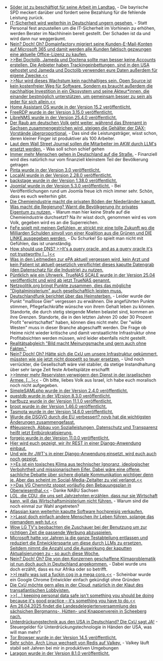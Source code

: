 * [Söder ist zu beschäftigt für seine Arbeit im Landtag.](https://blog.fefe.de/?ts=990205b8) - Die bayrische SPD meckert darüber und fordert seine Bezahlung für die fehlende Leistung zurück.
* [IT-Sicherheit wird weiterhin in Deutschland ungern gesehen.](https://blog.fefe.de/?ts=9902031d) - Statt Personal fest anzustellen um die IT-Sicherheit im Vorhinein zu erhöhen, werden Berater im Nachhinein bereit gestellt. Der Schaden ist da und wird dann nur weggeräumt.
* [Nein? Doch! Oh? Domainfactory migriert seine Kunden-E-Mail-Konten auf Microsoft 365 und damit werden alle Kunden faktisch gezwungen eine aktuelle Office-Lizenz zu kaufen.](https://www.borncity.com/blog/2025/04/14/microsoft-365-falle-bei-domainfactory-umstellung/)
* [>>Bei Doctolib, Jameda und Doctena sollte man besser keine Accounts erstellen. Die Anbieter haben Trackingeinbettungen, sind in den USA gehostet und Jameda und Doctolib verwenden eure Daten außerdem für eigene Zwecke.<<](https://www.kuketz-blog.de/online-terminvergabe-ohne-doctolib-diese-anbieter-sind-besser/)
* [>>Nur wird dieses Wachstum kein nachhaltiges sein. Open Source ist kein kostenfreier Weg für Software. Sondern es braucht außerdem die nachhaltige Investition in ein Ökosystem und seine Akteur*innen, die einander bestmöglich unterstützen, um gemeinsam besser zu sein als jeder für sich allein.<<](https://netzpolitik.org/2025/degitalisierung-falsche-mythen/)
* [Home Assistant OS wurde in der Version 15.2 veröffentlicht.](https://github.com/home-assistant/operating-system/releases/tag/15.2)
* [FreeRDP wurde in der Version 3.15.0 veröffentlicht.](https://github.com/FreeRDP/FreeRDP/releases/tag/3.15.0)
* [LibreNMS wurde in der Version 25.4.0 veröffentlicht.](https://github.com/librenms/librenms/releases/tag/25.4.0)
* [Der Raub am deutschen Volk geht weiter, während das Ehrenamt in Sachsen zusammengestrichen wird, steigen die Gehälter der DAX-Vorstände überproportional.](https://blog.fefe.de/?ts=9900ce1a) - Das sind die Leistungsträger, wisst schon, deren kleiner Finger ist produktiver als 100 Arbeiter.
* [Laut dem Wall Street Journal sollen die Mitarbeiter im AKW durch LLM's ersetzt werden.](https://blog.fefe.de/?ts=99039120) - Was soll schon schief gehen
* [Immer mehr Menschen gehen in Deutschland auf die Straße.](https://netzpolitik.org/2025/weizenbaum-report-2025-das-jahr-in-dem-deutschland-auf-die-strasse-ging/) - Finanziell wird dies natürlich nur vom finanziell kleinstem Teil der Bevölkerung getragen
* [Pinta wurde in der Version 3.0 veröffentlicht.](https://lwn.net/Articles/1017438/)
* [LocalAI wurde in der Version 2.28.0 veröffentlicht.](https://github.com/mudler/LocalAI/releases/tag/v2.28.0)
* [backstage wurde in der Version 1.38.0 veröffentlicht.](https://github.com/backstage/backstage/releases/tag/v1.38.0)
* [Joomla! wurde in der Version 5.3.0 veröffentlicht.](https://github.com/joomla/joomla-cms/releases/tag/5.3.0) - Bei Veröffentlichungen rund um Joomla freue ich mich immer sehr. Schön, dass es euch weiterhin gibt.
* [Die Chemieindustrie macht die privaten Böden der Niederländer kaputt. Was macht die Regierung? Warnt die Bevölkgerung ihr privates Eigentum zu nutzen.](https://blog.fefe.de/?ts=99001608) - Warum man hier keine Strafe auf die Chemieindustrie durchsetzt? Na ihr wisst doch, genommen wird es vom Volk, gegeben wird es an die Superreichen.
* [FeFe spielt mit meinen Gefühlen, er strickt mir eine tolle Zukunft wo die Milliarden Schulden sinvoll von einer Koalition aus die Grünen und DIE LINKE ausgegeben werden.](https://blog.fefe.de/?ts=99007299) - Du Schurke! So spielt man nicht mit Gefühlen, das ist unanständig.
* [How should use DNS? >>It's a query oracle, and as a query oracle it's not trustworthy [...]<<](https://utcc.utoronto.ca/~cks/space/blog/tech/DNSNotADatabase)
* [Was in den Leitmedien zur ePA aktuell vergessen wird, kein Arzt und kein Patient ist aktuell gesetzlich verpflichtet dieses kaputte Datengrab (den Datenschatz für die Industrie) zu nutzen.](https://netzpolitik.org/2025/bundesgesundheitsministerium-elektronische-patientenakte-kann-ab-29-april-bundesweit-genutzt-werden/)
* [Püntklich wie ein Uhrwerk, TrueNAS SCALE wurde in der Version 25.04 veröffentlicht und wird ab jetzt TrueNAS genannt.](https://www.phoronix.com/news/TrueNAS-25.04-Released)
* [Netzpolitik.org bringt Punkte zusammen, dies das mögliche "Digitalministerium" auch gesellschaftlich leisten muss.](https://netzpolitik.org/2025/neues-ministerium-digitalisierung-ist-mehr-als-faxverbot/)
* [Deutschlandfunk berichtet über das Heimsterben.](https://www.deutschlandfunk.de/pflege-heimsterben-sozialkassen-insolvenz-100.html) - Leider wurde der Punkt "maßlose Gier" vergessen zu erwähnen. Die angeführten Punkte stimmen, Pflegefachkräfte wünsche von ihrem Gehalt leben zu können. Standorte, die durch stetig steigende Mieten belastet sind, kommen an ihre Grenzen. Standorte, die in den letzten Jahren 20 oder 30 Prozent Profit "erwirtschaftet" haben, können dies nicht mehr. Der "wilde Westen" muss in dieser Branche abgeschafft werden. Die Frage ob Heime nicht wieder kritische und damit verstaatlichte Infrastruktur ohne Profitabsichten werden müssen, wird leider ebenfalls nicht gestellt.
* [Realitätsabgleich "Bild macht Meinungsmache und gern auch ohne Fakten."](https://blog.fefe.de/?ts=96fec292)
* [Nein? Doch! Oh? Hätte sich die CxU um unsere Infrastruktur gekümmert, müssten wie sie jetzt nicht doppetlt so teuer ersetzen.](https://blog.fefe.de/?ts=990102e6) - Und noch verrückter, die Gesellschaft wäre viel stabiler, da stetige Instandhaltung über sehr lange Zeit feste Arbeitsplätze erschafft
* [>>Immer mehr Reservisten verweigern den Dienst in der israelischen Armee. [...]<<](https://blog.fefe.de/?ts=9901ae24) - Oh bitte, liebes Volk aus Israel, ich habe euch moralisch noch nicht aufgegeben.
* [SimpleSAMLphp wurde in der Version 2.4.0 veröffentlicht.](https://github.com/simplesamlphp/simplesamlphp/releases/tag/v2.4.0)
* [questdb wurde in der VErsion 8.3.0 veröffentlicht.](https://github.com/questdb/questdb/releases/tag/8.3.0)
* [harfbuzz wurde in der Version 11.1.0 veröffentlicht.](https://github.com/harfbuzz/harfbuzz/releases/tag/11.1.0)
* [broot wurde in der Version 1.46.0 veröffentlicht.](https://github.com/Canop/broot/releases/tag/v1.46.0)
* [Tasmota wurde in der Version 14.6.0 veröffentlicht.](https://github.com/arendst/Tasmota/releases/tag/v14.6.0)
* [Wurde die DSGVO durch die EU verbessert? noyb hat die wichtigsten Änderungen zusammengefasst.](https://noyb.eu/de/eu-pledged-improve-gdpr-cooperation-and-made-it-worse)
* [#Neusprech, Abbau von Sozialleistungen, Datenschutz und Transparenz heißt jetzt Entbürokratisierung.](https://www.kuketz-blog.de/kommentar-entbuerokratisierung-ist-das-neue-zauberwort/)
* [forgejo wurde in der Version 11.0.0 veröffentlicht.](https://forgejo.org/2025-04-release-v11-0/)
* [Hier wird euch gezeigt, wir ihr REST in einer Django-Anwendung einbaut.](https://www.freecodecamp.org/news/how-to-build-a-rest-api-in-django/)
* [Und wie ihr JWT's in einer Django-Anwendung einsetzt, wird euch auch noch gezeigt.](https://www.freecodecamp.org/news/how-to-create-a-json-web-token-in-the-django-rest-framework/)
* [>>Es ist ein toxisches Klima aus technischer Ignoranz, ideologischer Verbohrtheit und missionarischem Eifer. Dabei wäre eine offene, sachliche Debatte über sichere digitale Kommunikation wichtiger denn je. Aber das scheint im Social-Media-Zeitalter zu viel verlangt.<<](https://www.kuketz-blog.de/die-messenger-debatte-ist-kaputt/)
* [>>Das VG Chemnitz stoppt vorläufig den Bebauungsplan in Oberwiesenthal.<<](https://sachsen.nabu.de/news/2025/36109.html) - Danke NABU Sachsen
* [LOL, die CDU, die uns seit Jahrzehnten erzählen, dass nur sie Wirtschaft kann, will das Wirtschaftsministerium nicht führen.](https://blog.fefe.de/?ts=96ff890b) - Warum sind die noch einmal zur Wahl angetreten?
* [Atlassian kann weiterhin kaputte Software hochpreisig verkaufen.](https://blog.fefe.de/?ts=96fe288a)
* [>>Lasst doch einfach andere Menschen ihr Leben führen, solange das niemandem weh tut.<<](https://blog.fefe.de/?ts=96fe279a)
* [Wow LG TV's beobachten die Zuschauer bei der Benutzung um zur richtigen Zeit die passende Werbung abzuspielen.](https://blog.fefe.de/?ts=96fe0fca)
* [Microsoft hatte vor Jahren ja die ganze Testabteilung entlassen und reduziert die Entwicklersparte um diese durch LLMs zu ersetzen. Seitdem nimmt die Anzahl und die Auswirkung der kaputten Aktualisierungen zu - so auch diese Woche.](https://blog.fefe.de/?ts=96fe0dfc)
* [Nein? Doch! Oh? Die von den Konzernen geschaffene Klimaproblematik ist nun doch auch in Deutschland angekommen.](https://www.deutschlandfunk.de/duerre-deutschland-hitze-landwirtschaft-wasser-klimawandel-100.html) - Dabei wurde uns doch erzählt, dass es nur Afrika oder so betrifft.
* [>>I really was just a fuckin cog in a mega corp.<<](https://nerdy.dev/ex-googler) - Scheinbar wurde ein Google Chrome Entwickler einfach gekündigt ohne Gründen
* [Die CxU möchte gern alles in der Cloud, natürlich in der Klaut des transatlantischen Lobbyisten.](https://netzpolitik.org/2025/verwaltung-in-der-cloud-bund-macht-sich-abhaengig-von-amazon-und-co/)
* [>>[...] keeping personal data safe isn't something you should be doing because it's good practice – it's something you have to do.<<](https://www.freecodecamp.org/news/developers-guide-to-protecting-personal-data/)
* [Am 26.04.2025 findet die Landesdelegiertenversammlung des sächsichen Bergmanns-, Hütten- und Knappenverein in Scheeberg nach.](https://knappenverein.de/einladung-zur-landesdelegiertenversammlung-2025/)
* [Unterdrückungstechnik aus den USA in Deutschland? Die CxU sagt JA!](https://netzpolitik.org/2025/us-analysesoftware-palantir-macht-polizei-und-militaer-politisch/) - Steuergelder für Unterdrückungstechnologie in Händen der USA, was will man mehr?
* [Tor Browser wurde in der Version 14.5 veröffentlicht.](https://blog.torproject.org/new-release-tor-browser-145/)
* [Sehr schön, Arch Linux wechselt von Redis auf Valkey.](https://archlinux.org/news/valkey-to-replace-redis-in-the-extra-repository/) - Valkey läuft stabil seit Jahren bei mir in produktiven Umgebungen
* [Laragon wurde in der Version 8.1.0 veröffentlicht.](https://github.com/leokhoa/laragon/releases/tag/8.1.0)
